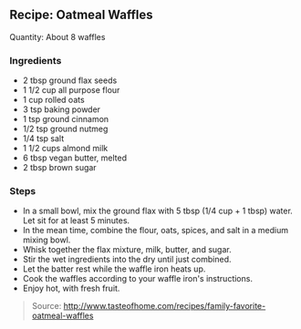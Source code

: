 ## Recipe: Oatmeal Waffles
Quantity: About 8 waffles  

### Ingredients
 - 2 tbsp ground flax seeds
 - 1 1/2 cup all purpose flour
 - 1 cup rolled oats
 - 3 tsp baking powder
 - 1 tsp ground cinnamon
 - 1/2 tsp ground nutmeg
 - 1/4 tsp salt
 - 1 1/2 cups almond milk
 - 6 tbsp vegan butter, melted
 - 2 tbsp brown sugar

### Steps
 - In a small bowl, mix the ground flax with 5 tbsp (1/4 cup + 1 tbsp)  water. Let sit for at least 5 minutes.
 - In the mean time, combine the flour, oats, spices, and salt in a medium mixing bowl.
 - Whisk together the flax mixture, milk, butter, and sugar.
 - Stir the wet ingredients into the dry until just combined.
 - Let the batter rest while the waffle iron heats up.
 - Cook the waffles according to your waffle iron's instructions.
 - Enjoy hot, with fresh fruit.

> Source: http://www.tasteofhome.com/recipes/family-favorite-oatmeal-waffles
